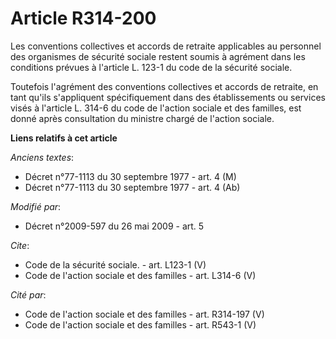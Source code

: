 # Article R314-200

Les conventions collectives et accords de retraite applicables au personnel des organismes de sécurité sociale restent soumis
à agrément dans les conditions prévues à l'article L. 123-1 du code de la sécurité sociale. 

Toutefois l'agrément des conventions collectives et accords de retraite, en tant qu'ils s'appliquent spécifiquement dans des
établissements ou services visés à l'article L. 314-6 du code de l'action sociale et des familles, est donné après
consultation du ministre chargé de l'action sociale.

**Liens relatifs à cet article**

_Anciens textes_:

  - Décret n°77-1113 du 30 septembre 1977 - art. 4 (M)
  - Décret n°77-1113 du 30 septembre 1977 - art. 4 (Ab)

_Modifié par_:

  - Décret n°2009-597 du 26 mai 2009 - art. 5

_Cite_:

  - Code de la sécurité sociale. - art. L123-1 (V)
  - Code de l'action sociale et des familles - art. L314-6 (V)

_Cité par_:

  - Code de l'action sociale et des familles - art. R314-197 (V)
  - Code de l'action sociale et des familles - art. R543-1 (V)
